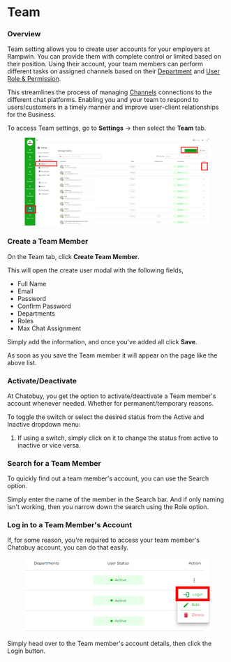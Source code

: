 # Team

### Overview

Team setting allows you to create user accounts for your employers at Rampwin. You can provide them with complete control or limited based on their position. Using their account, your team members can perform different tasks on assigned channels based on their [Department](https://github.com/rampwin/rampwin-gitbook-docs/blob/main/broken-reference/README.md) and [User Role & Permission](https://github.com/rampwin/rampwin-gitbook-docs/blob/main/broken-reference/README.md).

This streamlines the process of managing [Channels](https://github.com/rampwin/rampwin-gitbook-docs/blob/main/broken-reference/README.md) connections to the different chat platforms. Enabling you and your team to respond to users/customers in a timely manner and improve user-client relationships for the Business.

To access Team settings, go to **Settings** → then select the **Team** tab.

<figure><img src=".gitbook/assets/team.PNG" alt=""><figcaption></figcaption></figure>

### Create a Team Member

On the Team tab, click **Create Team Member**.

This will open the create user modal with the following fields,

* Full Name
* Email
* Password
* Confirm Password
* Departments
* Roles
* Max Chat Assignment

Simply add the information, and once you've added all click **Save**.

As soon as you save the Team member it will appear on the page like the above list.

### Activate/Deactivate

At Chatobuy, you get the option to activate/deactivate a Team member's account whenever needed. Whether for permanent/temporary reasons.

To toggle the switch or select the desired status from the Active and Inactive dropdown menu:

1. If using a switch, simply click on it to change the status from active to inactive or vice versa.

### Search for a Team Member

To quickly find out a team member's account, you can use the Search option.

Simply enter the name of the member in the Search bar. And if only naming isn't working, then you narrow down the search using the Role option.

### Log in to a Team Member's Account

If, for some reason, you're required to access your team member's Chatobuy account, you can do that easily.

<figure><img src=".gitbook/assets/loginmember.PNG" alt=""><figcaption></figcaption></figure>

Simply head over to the Team member's account details, then click the Login button<img src="https://files.gitbook.com/v0/b/gitbook-x-prod.appspot.com/o/spaces%2FhElFPtMZjXYjDDMBT5q2%2Fuploads%2FQiWVaNLp1woqeuVs0Lmv%2FLogin%20Button.png?alt=media&#x26;token=f3c7f103-a5de-4598-91b4-342b88e0e418" alt="" data-size="line">.
